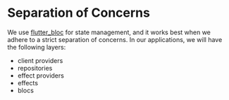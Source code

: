 # Separation of Concerns

We use [flutter_bloc](https://pub.dev/packages/flutter_bloc) for state management, and it works best when we adhere to a strict separation of concerns. In our applications, we will have the following layers:

- client providers
- repositories
- effect providers
- effects
- blocs
